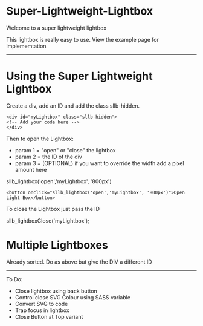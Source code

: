 # Super-Lightweight-Lightbox
Welcome to a super lightweight lightbox

This lightbox is really easy to use. 
View the example page for implememtation


---

# Using the Super Lightweight Lightbox

Create a div, add an ID and add the class sllb-hidden.

    <div id="myLightbox" class="sllb-hidden">
    <!-- Add your code here -->
    </div>

Then to open the Lightbox:
- param 1 = "open" or "close" the lightbox
- param 2 = the ID of the div
- param 3 = (OPTIONAL) if you want to override the width add a pixel amount here

sllb_lightbox('open','myLightbox', '800px')

    <button onclick="sllb_lightbox('open','myLightbox', '800px')">Open Light Box</button>

To close the Lightbox just pass the ID

sllb_lightboxClose('myLightbox');

# Multiple Lightboxes

Already sorted. Do as above but give the DIV a different ID

--- 

To Do:
- Close lightbox using back button
- Control close SVG Colour using SASS variable
- Convert SVG to code
- Trap focus in lightbox
- Close Button at Top variant